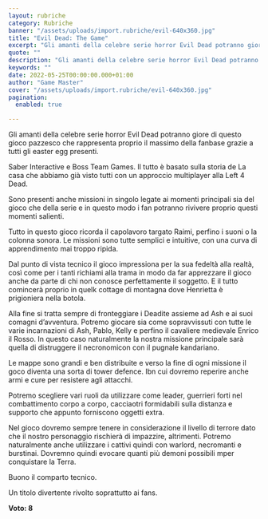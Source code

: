 ```yaml
---
layout: rubriche
category: Rubriche
banner: "/assets/uploads/import.rubriche/evil-640x360.jpg"
title: "Evil Dead: The Game"
excerpt: "Gli amanti della celebre serie horror Evil Dead potranno giore di questo gioco pazzesco che rappresenta proprio il massimo della fanbase grazie a tutti gli easter egg presenti. Saber Interactive e Boss Team Games. Il tutto è basato sulla storia de La casa che abbiamo già visto tutti con un approccio multiplayer alla Left 4 [&hellip"
quote: ""
description: "Gli amanti della celebre serie horror Evil Dead potranno giore di questo gioco pazzesco che rappresenta proprio il massimo della fanbase grazie a tutti gli easter egg presenti. Saber Interactive e Boss Team Games. Il tutto è basato sulla storia de La casa che abbiamo già visto tutti con un approccio multiplayer alla Left 4 [&hellip"
keywords: ""
date: 2022-05-25T00:00:00.000+01:00
author: "Game Master"
cover: "/assets/uploads/import.rubriche/evil-640x360.jpg"
pagination:
  enabled: true

---
```


Gli amanti della celebre serie horror Evil Dead potranno giore di questo gioco pazzesco che rappresenta proprio il massimo della fanbase grazie a tutti gli easter egg presenti.

Saber Interactive e Boss Team Games. Il tutto è basato sulla storia de La casa che abbiamo già visto tutti con un approccio multiplayer alla Left 4 Dead.

Sono presenti anche missioni in singolo legate ai momenti principali sia del gioco che della serie e in questo modo i fan potranno rivivere proprio questi momenti salienti.

Tutto in questo gioco ricorda il capolavoro targato Raimi, perfino i suoni o la colonna sonora. Le missioni sono tutte semplici e intuitive, con una curva di apprendimento mai troppo ripida.

Dal punto di vista tecnico il gioco impressiona per la sua fedeltà alla realtà, così come per i tanti richiami alla trama in modo da far apprezzare il gioco anche da parte di chi non conosce perfettamente il soggetto. E il tutto comincerà proprio in quelk cottage di montagna dove Henrietta è prigioniera nella botola.

Alla fine si tratta sempre di fronteggiare i Deadite assieme ad Ash e ai suoi comagni d’avventura. Potremo giocare sia come sopravvissuti con tutte le varie incarnazioni di Ash, Pablo, Kelly e perfino il cavaliere medievale Enrico il Rosso. In questo caso naturalmente la nostra missione principale sarà quella di distruggere il necronomicon con il pugnale kandariano.

Le mappe sono grandi e ben distribuite e verso la fine di ogni missione il goco diventa una sorta di tower defence. Ibn cui dovremo reperire anche armi e cure per resistere agli attacchi.

Potremo scegliere vari ruoli da utilizzare come leader, guerrieri forti nel combattimento corpo a corpo, cacciaotri formidabili sulla distanza e supporto che appunto forniscono oggetti extra.

Nel gioco dovremo sempre tenere in considerazione il livello di terrore dato che il nostro personaggio rischierà di impazzire, altrimenti. Potremo naturalmente anche utilizzare i cattivi quindi con warlord, necromanti e burstinai. Dovremno quindi evocare quanti più demoni possibili mper conquistare la Terra.

Buono il comparto tecnico.

Un titolo divertente rivolto soprattutto ai fans.

**Voto: 8**